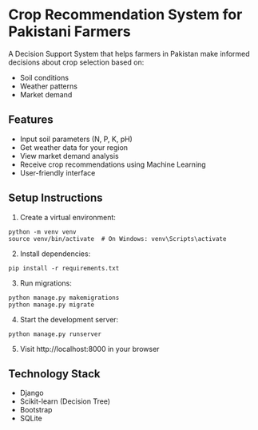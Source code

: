 # Crop Recommendation System for Pakistani Farmers

A Decision Support System that helps farmers in Pakistan make informed decisions about crop selection based on:
- Soil conditions
- Weather patterns
- Market demand

## Features
- Input soil parameters (N, P, K, pH)
- Get weather data for your region
- View market demand analysis
- Receive crop recommendations using Machine Learning
- User-friendly interface

## Setup Instructions
1. Create a virtual environment:
```
python -m venv venv
source venv/bin/activate  # On Windows: venv\Scripts\activate
```

2. Install dependencies:
```
pip install -r requirements.txt
```

3. Run migrations:
```
python manage.py makemigrations
python manage.py migrate
```

4. Start the development server:
```
python manage.py runserver
```

5. Visit http://localhost:8000 in your browser

## Technology Stack
- Django
- Scikit-learn (Decision Tree)
- Bootstrap
- SQLite

